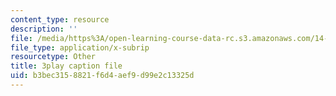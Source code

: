 ```yaml
---
content_type: resource
description: ''
file: /media/https%3A/open-learning-course-data-rc.s3.amazonaws.com/14-73-the-challenge-of-world-poverty-spring-2011/b3bec3158821f6d4aef9d99e2c13325d_vE3v2HtAQto.srt
file_type: application/x-subrip
resourcetype: Other
title: 3play caption file
uid: b3bec315-8821-f6d4-aef9-d99e2c13325d
---
```

